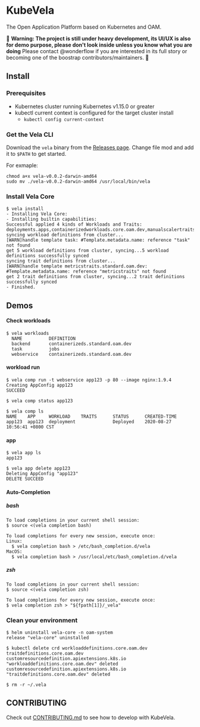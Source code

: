 # KubeVela

The Open Application Platform based on Kubernetes and OAM.

:rotating_light: **Warning: The project is still under heavy development, its UI/UX is also for demo purpose, please don't look inside unless you know what you are doing** Please contact @wonderflow if you are interested in its full story or becoming one of the boostrap contributors/maintainers. :rotating_light:

## Install

### Prerequisites
- Kubernetes cluster running Kubernetes v1.15.0 or greater
- kubectl current context is configured for the target cluster install
  - ```kubectl config current-context```

### Get the Vela CLI

Download the `vela` binary from the [Releases page](https://github.com/oam-dev/kubevela/releases). Change file mod and add it to `$PATH` to get started.

For exmaple:
```shell
chmod a+x vela-v0.0.2-darwin-amd64
sudo mv ./vela-v0.0.2-darwin-amd64 /usr/local/bin/vela
```

### Install Vela Core

```shell script
$ vela install
- Installing Vela Core:
- Installing builtin capabilities:
Successful applied 4 kinds of Workloads and Traits: deployments.apps,containerizedworkloads.core.oam.dev,manualscalertraits.core.oam.dev,simplerollouttraits.extend.oam.dev.
syncing workload definitions from cluster...
[WARN]handle template task: #Template.metadata.name: reference "task" not found
get 5 workload definitions from cluster, syncing...5 workload definitions successfully synced
syncing trait definitions from cluster...
[WARN]handle template metricstraits.standard.oam.dev: #Template.metadata.name: reference "metricstraits" not found
get 2 trait definitions from cluster, syncing...2 trait definitions successfully synced
- Finished.
```

## Demos

#### Check workloads

```
$ vela workloads
  NAME         	DEFINITION
  backend      	containerizeds.standard.oam.dev
  task         	jobs
  webservice   	containerizeds.standard.oam.dev
```

#### workload run
```shell script
$ vela comp run -t webservice app123 -p 80 --image nginx:1.9.4
Creating AppConfig app123
SUCCEED

$ vela comp status app123

$ vela comp ls
NAME 	APP  	WORKLOAD  	TRAITS     	STATUS  	CREATED-TIME
app123  app123  deployment	           	Deployed	2020-08-27 10:56:41 +0800 CST
```

#### app

```
$ vela app ls
app123

$ vela app delete app123
Deleting AppConfig "app123"
DELETE SUCCEED
```

#### Auto-Completion

##### bash

```shell script
To load completions in your current shell session:
$ source <(vela completion bash)

To load completions for every new session, execute once:
Linux:
  $ vela completion bash > /etc/bash_completion.d/vela
MacOS:
  $ vela completion bash > /usr/local/etc/bash_completion.d/vela
```

##### zsh

```shell script
To load completions in your current shell session:
$ source <(vela completion zsh)

To load completions for every new session, execute once:
$ vela completion zsh > "${fpath[1]}/_vela"
```

### Clean your environment

```shell script
$ helm uninstall vela-core -n oam-system
release "vela-core" uninstalled
```

```shell script
$ kubectl delete crd workloaddefinitions.core.oam.dev traitdefinitions.core.oam.dev
customresourcedefinition.apiextensions.k8s.io "workloaddefinitions.core.oam.dev" deleted
customresourcedefinition.apiextensions.k8s.io "traitdefinitions.core.oam.dev" deleted
```

```shell script
$ rm -r ~/.vela
```

## CONTRIBUTING
Check out [CONTRIBUTING.md](./CONTRIBUTING.md) to see how to develop with KubeVela.

